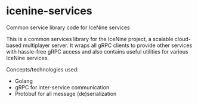 # icenine-services
Common service library code for IceNine services

This is a common services library for the IceNine project, a scalable cloud-based multiplayer server. It wraps all gRPC clients to provide other services with hassle-free gRPC access and also contains useful utilities for various IceNine services.

Concepts/technologies used:
- Golang
- gRPC for inter-service communication
- Protobuf for all message (de)serialization
